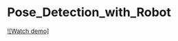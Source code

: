 # Pose_Detection_with_Robot

[![Watch demo]](https://raw.githubusercontent.com/Phani943/Pose_Detection_with_Robot/blob/main/demo_clip.mp4)
